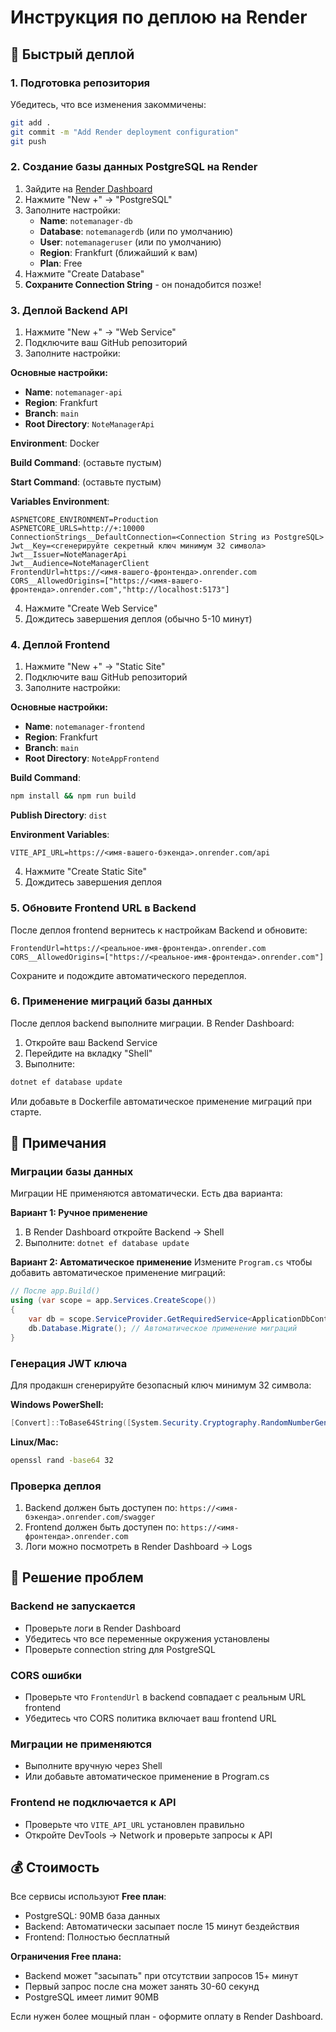 # Инструкция по деплою на Render

## 🚀 Быстрый деплой

### 1. Подготовка репозитория

Убедитесь, что все изменения закоммичены:
```bash
git add .
git commit -m "Add Render deployment configuration"
git push
```

### 2. Создание базы данных PostgreSQL на Render

1. Зайдите на [Render Dashboard](https://dashboard.render.com/)
2. Нажмите "New +" → "PostgreSQL"
3. Заполните настройки:
   - **Name**: `notemanager-db`
   - **Database**: `notemanagerdb` (или по умолчанию)
   - **User**: `notemanageruser` (или по умолчанию)
   - **Region**: Frankfurt (ближайший к вам)
   - **Plan**: Free
4. Нажмите "Create Database"
5. **Сохраните Connection String** - он понадобится позже!

### 3. Деплой Backend API

1. Нажмите "New +" → "Web Service"
2. Подключите ваш GitHub репозиторий
3. Заполните настройки:

**Основные настройки:**
- **Name**: `notemanager-api`
- **Region**: Frankfurt
- **Branch**: `main`
- **Root Directory**: `NoteManagerApi`

**Environment**: Docker

**Build Command**: (оставьте пустым)

**Start Command**: (оставьте пустым)

**Variables Environment**:
```
ASPNETCORE_ENVIRONMENT=Production
ASPNETCORE_URLS=http://+:10000
ConnectionStrings__DefaultConnection=<Connection String из PostgreSQL>
Jwt__Key=<сгенерируйте секретный ключ минимум 32 символа>
Jwt__Issuer=NoteManagerApi
Jwt__Audience=NoteManagerClient
FrontendUrl=https://<имя-вашего-фронтенда>.onrender.com
CORS__AllowedOrigins=["https://<имя-вашего-фронтенда>.onrender.com","http://localhost:5173"]
```

4. Нажмите "Create Web Service"
5. Дождитесь завершения деплоя (обычно 5-10 минут)

### 4. Деплой Frontend

1. Нажмите "New +" → "Static Site"
2. Подключите ваш GitHub репозиторий
3. Заполните настройки:

**Основные настройки:**
- **Name**: `notemanager-frontend`
- **Region**: Frankfurt
- **Branch**: `main`
- **Root Directory**: `NoteAppFrontend`

**Build Command**: 
```bash
npm install && npm run build
```

**Publish Directory**: `dist`

**Environment Variables**:
```
VITE_API_URL=https://<имя-вашего-бэкенда>.onrender.com/api
```

4. Нажмите "Create Static Site"
5. Дождитесь завершения деплоя

### 5. Обновите Frontend URL в Backend

После деплоя frontend вернитесь к настройкам Backend и обновите:

```
FrontendUrl=https://<реальное-имя-фронтенда>.onrender.com
CORS__AllowedOrigins=["https://<реальное-имя-фронтенда>.onrender.com"]
```

Сохраните и подождите автоматического передеплоя.

### 6. Применение миграций базы данных

После деплоя backend выполните миграции. В Render Dashboard:

1. Откройте ваш Backend Service
2. Перейдите на вкладку "Shell"
3. Выполните:
```bash
dotnet ef database update
```

Или добавьте в Dockerfile автоматическое применение миграций при старте.

## 📝 Примечания

### Миграции базы данных

Миграции НЕ применяются автоматически. Есть два варианта:

**Вариант 1: Ручное применение**
1. В Render Dashboard откройте Backend → Shell
2. Выполните: `dotnet ef database update`

**Вариант 2: Автоматическое применение**
Измените `Program.cs` чтобы добавить автоматическое применение миграций:

```csharp
// После app.Build()
using (var scope = app.Services.CreateScope())
{
    var db = scope.ServiceProvider.GetRequiredService<ApplicationDbContext>();
    db.Database.Migrate(); // Автоматическое применение миграций
}
```

### Генерация JWT ключа

Для продакшн сгенерируйте безопасный ключ минимум 32 символа:

**Windows PowerShell:**
```powershell
[Convert]::ToBase64String([System.Security.Cryptography.RandomNumberGenerator]::GetBytes(32))
```

**Linux/Mac:**
```bash
openssl rand -base64 32
```

### Проверка деплоя

1. Backend должен быть доступен по: `https://<имя-бэкенда>.onrender.com/swagger`
2. Frontend должен быть доступен по: `https://<имя-фронтенда>.onrender.com`
3. Логи можно посмотреть в Render Dashboard → Logs

## 🐛 Решение проблем

### Backend не запускается
- Проверьте логи в Render Dashboard
- Убедитесь что все переменные окружения установлены
- Проверьте connection string для PostgreSQL

### CORS ошибки
- Проверьте что `FrontendUrl` в backend совпадает с реальным URL frontend
- Убедитесь что CORS политика включает ваш frontend URL

### Миграции не применяются
- Выполните вручную через Shell
- Или добавьте автоматическое применение в Program.cs

### Frontend не подключается к API
- Проверьте что `VITE_API_URL` установлен правильно
- Откройте DevTools → Network и проверьте запросы к API

## 💰 Стоимость

Все сервисы используют **Free план**:
- PostgreSQL: 90MB база данных
- Backend: Автоматически засыпает после 15 минут бездействия
- Frontend: Полностью бесплатный

**Ограничения Free плана:**
- Backend может "засыпать" при отсутствии запросов 15+ минут
- Первый запрос после сна может занять 30-60 секунд
- PostgreSQL имеет лимит 90MB

Если нужен более мощный план - оформите оплату в Render Dashboard.

